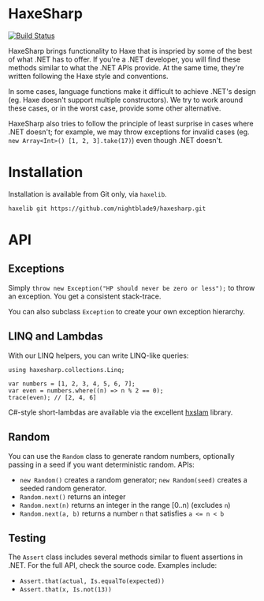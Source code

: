 # HaxeSharp

[![Build Status](https://travis-ci.org/nightblade9/haxesharp.svg?branch=master)](https://travis-ci.org/nightblade9/haxesharp)

HaxeSharp brings functionality to Haxe that is inspried by some of the best of what .NET has to offer. If you're a .NET developer, you will find these methods similar to what the .NET APIs provide. At the same time, they're written following the Haxe style and conventions.

In some cases, language functions make it difficult to achieve .NET's design (eg. Haxe doesn't support multiple constructors). We try to work around these cases, or in the worst case, provide some other alternative.

HaxeSharp also tries to follow the principle of least surprise in cases where .NET doesn't; for example, we may throw exceptions for invalid cases (eg. `new Array<Int>() [1, 2, 3].take(17)`) even though .NET doesn't.

# Installation

Installation is available from Git only, via `haxelib`.

```
haxelib git https://github.com/nightblade9/haxesharp.git
```

# API

## Exceptions

Simply `throw new Exception("HP should never be zero or less");` to throw an exception. You get a consistent stack-trace.

You can also subclass `Exception` to create your own exception hierarchy.

## LINQ and Lambdas

With our LINQ helpers, you can write LINQ-like queries:

```
using haxesharp.collections.Linq;

var numbers = [1, 2, 3, 4, 5, 6, 7];
var even = numbers.where((n) => n % 2 == 0);
trace(even); // [2, 4, 6]
```

C#-style short-lambdas are available via the excellent [hxslam](https://github.com/bynuff/hxslam) library.

## Random

You can use the `Random` class to generate random numbers, optionally passing in a seed if you want deterministic random. APIs:
- `new Random()` creates a random generator; `new Random(seed)` creates a seeded random generator.
- `Random.next()` returns an integer
- `Random.next(n)` returns an integer in the range [0..n) (excludes `n`)
- `Random.next(a, b)` returns a number `n` that satisfies `a <= n < b`

## Testing

The `Assert` class includes several methods similar to fluent assertions in .NET. For the full API, check the source code. Examples include:

- `Assert.that(actual, Is.equalTo(expected))`
- `Assert.that(x, Is.not(13))`